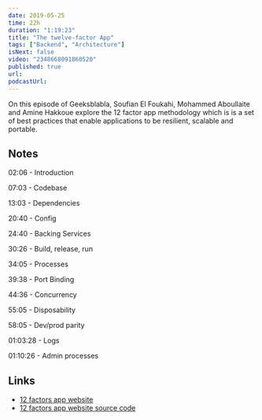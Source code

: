 ```yaml
---
date: 2019-05-25
time: 22h
duration: "1:19:23"
title: "The twelve-factor App"
tags: ["Backend", "Architecture"]
isNext: false
video: "2348668091860520"
published: true
url:
podcastUrl:
---
```


On this episode of Geeksblabla, Soufian El Foukahi, Mohammed Aboullaite and Amine Hakkoue explore the 12 factor app methodology which is is a set of best practices that enable applications to be resilient, scalable and portable.

## Notes

02:06 - Introduction

07:03 - Codebase

13:03 - Dependencies

20:40 - Config

24:40 - Backing Services

30:26 - Build, release, run

34:05 - Processes

39:38 - Port Binding

44:36 - Concurrency

55:05 - Disposability

58:05 - Dev/prod parity

01:03:28 - Logs

01:10:26 - Admin processes

## Links

- [12 factors app website](https://12factor.net/)
- [12 factors app website source code](https://github.com/heroku/12factor)
